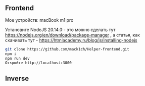 ## Frontend

Мое устройств: macBook m1 pro

Установите NodeJS 20.14.0 - это можно сделать тут https://nodejs.org/en/download/package-manager , а статья, как скачивать тут - https://htmlacademy.ru/blog/js/installing-nodejs

```bash
git clone https://github.com/mack1ch/Helper-frontend.git
npm i
npm run dev
Откройте http://localhost:3000
```

## Inverse
